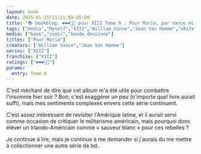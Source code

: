 ```yaml
---
layout: book
date: 2025-01-15T21:21:59-05:00
title: "📚 bookblog: ❤️❤️❤️🖤🖤 pour XIII Tome 9 : Pour Maria, par Vance et Van Hamme"
tags: ["media","Myself","XIII","William Vance","Jean Van Hamme","white savior","bd","comics"]
media: ["book","comic","bande dessinée"]
titles: ["Pour Maria"]
creators: ["William Vance","Jean Van Hamme"]
series: ["XIII"]
franchise: ["XIII"]
ratings: ["❤️❤️❤️🖤🖤"]
params:
  entry: Tome 9
---
```


C'est méchant de dire que cet album m'a été utile pour combattre l'insomnie hier soir ? Bon, c'est exaggérer un peu (n'importe quel livre aurait suffi), mais mes sentiments complexes envers cette série continuent.

C'est assez intéressant de revisiter l'Amérique latine, et il aurait servi comme occasion de critiquer le militarisme américain, mais pourquoi donc éléver un Irlando-Américain comme « sauveur blanc » pour ces rebelles ?

Je continue à lire, mais je continue à me demander si j'aurais du me mettre à collectionner une autre série de bd.
